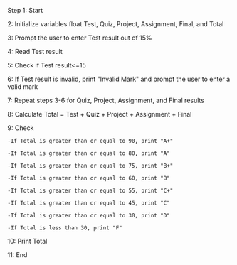 Step 1: Start

 2: Initialize variables float Test, Quiz, Project, Assignment, Final, and Total 

 3: Prompt the user to enter Test result out of 15%

 4: Read Test result

 5: Check if Test result<=15

 6: If Test result is invalid, print "Invalid Mark" and prompt the user to enter a valid mark

 7: Repeat steps 3-6 for Quiz, Project, Assignment, and Final results

 8: Calculate Total = Test + Quiz + Project + Assignment + Final 

 9: Check 

    -If Total is greater than or equal to 90, print "A+"

    -If Total is greater than or equal to 80, print "A"

    -If Total is greater than or equal to 75, print "B+"

    -If Total is greater than or equal to 60, print "B"

    -If Total is greater than or equal to 55, print "C+"

    -If Total is greater than or equal to 45, print "C"

    -If Total is greater than or equal to 30, print "D"

    -If Total is less than 30, print "F"

 10: Print Total

 11: End 
